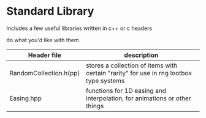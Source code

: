 # Standard Library

Includes a few useful libraries written in c++ or c headers

do what you'd like with them

| Header file   | description |
| ------------- | ------------- |
| RandomCollection.h(pp) | stores a collection of items with certain "rarity" for use in rng lootbox type systems |
| Easing.hpp | functions for 1D easing and interpolation, for animations or other things |
